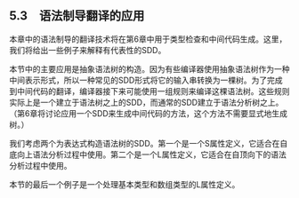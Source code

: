 ## 5.3　语法制导翻译的应用

本章中的语法制导的翻译技术将在第6章中用于类型检查和中间代码生成。这里，我们将给出一些例子来解释有代表性的SDD。

本节中的主要应用是抽象语法树的构造。因为有些编译器使用抽象语法树作为一种中间表示形式，所以一种常见的SDD形式将它的输入串转换为一棵树。为了完成到中间代码的翻译，编译器接下来可能使用一组规则来编译这棵语法树。这些规则实际上是一个建立于语法树之上的SDD，而通常的SDD建立于语法分析树之上。（第6章将讨论应用一个SDD来生成中间代码的方法，这个方法不需要显式地生成树。）

我们考虑两个为表达式构造语法树的SDD。第一个是一个S属性定义，它适合在自底向上语法分析过程中使用。第二个是一个L属性定义，它适合在自顶向下的语法分析过程中使用。

本节的最后一个例子是一个处理基本类型和数组类型的L属性定义。